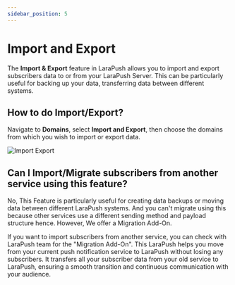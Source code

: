 ```yaml
---
sidebar_position: 5
---
```


# Import and Export

The **Import & Export** feature in LaraPush allows you to import and export subscribers data to or from your LaraPush Server. This can be particularly useful for backing up your data, transferring data between different systems.

## How to do Import/Export?

Navigate to **Domains**, select **Import and Export**, then choose the domains from which you wish to import or export data.

![Import Export](/img/import-export.png)

## Can I Import/Migrate subscribers from another service using this feature?

No, This Feature is particularly useful for creating data backups or moving data between different LaraPush systems. And you can't migrate using this because other services use a different sending method and payload structure hence. However, We offer a Migration Add-On.

If you want to import subscribers from another service, you can check with LaraPush team for the "Migration Add-On". This LaraPush helps you move from your current push notification service to LaraPush without losing any subscribers. It transfers all your subscriber data from your old service to LaraPush, ensuring a smooth transition and continuous communication with your audience.
